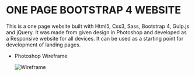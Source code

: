 # ONE PAGE BOOTSTRAP 4 WEBSITE

This is a one page website built with Html5, Css3, Sass, Bootstrap 4, Gulp.js and jQuery. It was made from given design in Photoshop and developed as a Responsive website for all devices. It can be used as a starting point for development of landing pages.

* Photoshop Wireframe

    ![Wireframe]()

